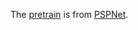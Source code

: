 The [pretrain](https://drive.google.com/drive/folders/1Hrz1wOxOZm4nIIS7UMJeL79AQrdvpj6v) is from [PSPNet](https://github.com/hszhao/semseg).